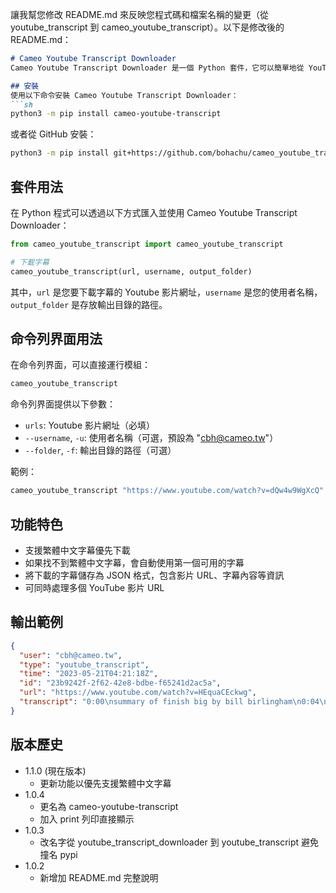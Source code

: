 讓我幫您修改 README.md 來反映您程式碼和檔案名稱的變更（從 youtube_transcript 到 cameo_youtube_transcript）。以下是修改後的 README.md：

```markdown
# Cameo Youtube Transcript Downloader
Cameo Youtube Transcript Downloader 是一個 Python 套件，它可以簡單地從 YouTube 影片下載字幕。此工具可以透過 Python 庫的方式使用，也可以在命令列界面運行。

## 安裝
使用以下命令安裝 Cameo Youtube Transcript Downloader：
```sh
python3 -m pip install cameo-youtube-transcript
```

或者從 GitHub 安裝：
```sh
python3 -m pip install git+https://github.com/bohachu/cameo_youtube_transcript.git
```

## 套件用法
在 Python 程式可以透過以下方式匯入並使用 Cameo Youtube Transcript Downloader：

```python
from cameo_youtube_transcript import cameo_youtube_transcript

# 下載字幕
cameo_youtube_transcript(url, username, output_folder)
```

其中，`url` 是您要下載字幕的 Youtube 影片網址，`username` 是您的使用者名稱，`output_folder` 是存放輸出目錄的路徑。

## 命令列界面用法
在命令列界面，可以直接運行模組：
```sh
cameo_youtube_transcript
```

命令列界面提供以下參數：
- `urls`: Youtube 影片網址（必填）
- `--username`, `-u`: 使用者名稱（可選，預設為 "cbh@cameo.tw"）
- `--folder`, `-f`: 輸出目錄的路徑（可選）

範例：
```sh
cameo_youtube_transcript "https://www.youtube.com/watch?v=dQw4w9WgXcQ" -u "cbh@cameo.tw" -f "/path/to/output/folder"
```

## 功能特色
- 支援繁體中文字幕優先下載
- 如果找不到繁體中文字幕，會自動使用第一個可用的字幕
- 將下載的字幕儲存為 JSON 格式，包含影片 URL、字幕內容等資訊
- 可同時處理多個 YouTube 影片 URL

## 輸出範例
```json
{
  "user": "cbh@cameo.tw",
  "type": "youtube_transcript",
  "time": "2023-05-21T04:21:18Z",
  "id": "23b9242f-2f62-42e8-bdbe-f65241d2ac5a",
  "url": "https://www.youtube.com/watch?v=HEquaCEckwg",
  "transcript": "0:00\nsummary of finish big by bill birlingham\n0:04\nwritten by lee schullery in quick read\n0:06\nnarrated\n0:07\nby alex smith introduction\n0:11\nthe truth is that every entrepreneur\n..."
}
```

## 版本歷史
- 1.1.0 (現在版本)
  - 更新功能以優先支援繁體中文字幕
- 1.0.4
  - 更名為 cameo-youtube-transcript
  - 加入 print 列印直接顯示
- 1.0.3
  - 改名字從 youtube_transcript_downloader 到 youtube_transcript 避免撞名 pypi
- 1.0.2
  - 新增加 README.md 完整說明
```
